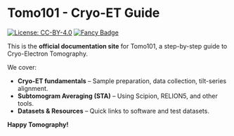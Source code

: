 ﻿# Tomo101 - Cryo-ET Guide

[![License: CC-BY-4.0](https://img.shields.io/badge/License-CC%20BY--4.0-lightgrey.svg?style=for-the-badge)](https://creativecommons.org/licenses/by/4.0/)
[![Fancy Badge](https://img.shields.io/badge/Chlamy-LOVES_TOMOGRAPHY-blue?style=for-the-badge)](https://tomoguide.github.io)

This is the **official documentation site** for Tomo101, a step-by-step guide to Cryo-Electron Tomography.

We cover:
- **Cryo-ET fundamentals** – Sample preparation, data collection, tilt-series alignment.
- **Subtomogram Averaging (STA)** – Using Scipion, RELION5, and other tools.
- **Datasets & Resources** – Quick links to software and test datasets.

**Happy Tomography!**  
